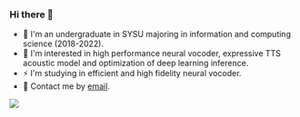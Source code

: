### Hi there 👋

- 🏫 I'm an undergraduate in SYSU majoring in information and computing science (2018-2022).
- 🌱 I'm interested in high performance neural vocoder, expressive TTS acoustic model and optimization of deep learning inference.
- ⚡ I'm studying in efficient and high fidelity neural vocoder.
- 💬 Contact me by [email](mailto:xcmyz@outlook.com).

<!-- <img src="https://github-readme-stats.vercel.app/api?username=xcmyz&show_icons=true&icon_color=805AD5&text_color=718096&bg_color=ffffff&hide_title=true" /> -->

<!-- - 👯 I’m looking to collaborate on ...
- 🤔 I’m looking for help with ...
- 💬 Ask me about ...
- 📫 How to reach me: ...
- 😄 Pronouns: ...
- ⚡ Fun fact: ... -->

<image src="https://github-readme-stats.vercel.app/api?username=xcmyz&show_icons=true&include_all_commits=true" />
